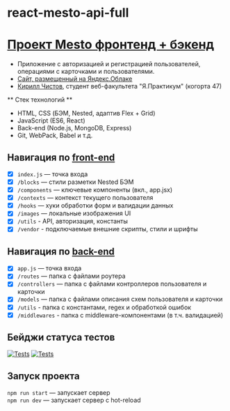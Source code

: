 # react-mesto-api-full
  
# [Проект Mesto фронтенд + бэкенд](https://github.com/kirillchistov/react-mesto-api-full)

* Приложение с авторизацией и регистрацией пользователей, операциями с карточками и пользователями.
* [Сайт, размещенный на Яндекс.Облаке](https://montecristo.nomoredomains.icu)
* [Кирилл Чистов](https://github.com/kirillchistov), студент веб-факультета "Я.Практикум" (когорта 47)

** Стек технологий **
- HTML, CSS (БЭМ, Nested, адаптив Flex + Grid)
- JavaScript (ES6, React)
- Back-end (Node.js, MongoDB, Express)
- Git, WebPack, Babel и т.д.

## Навигация по [front-end](https://github.com/kirillchistov/react-mesto-api-full/tree/main/frontend)
* [x] `index.js` — точка входа 
* [x] `/blocks` — стили разметки Nested БЭМ 
* [x] `/components` — ключевые компоненты (вкл., app.jsx) 
* [x] `/contexts` — контекст текущего пользователя
* [x] `/hooks` — хуки обработки форм и валидации данных
* [x] `/images` — локальные изображения UI
* [x] `/utils` - API, авторизация, константы
* [x] `/vendor` - подключаемые внешние скрипты, стили и шрифты

## Навигация по [back-end](https://github.com/kirillchistov/react-mesto-api-full/tree/main/backend)
* [x] `app.js` — точка входа 
* [x] `/routes` — папка с файлами роутера 
* [x] `/controllers` — папка с файлами контроллеров пользователя и карточки   
* [x] `/models` — папка с файлами описания схем пользователя и карточки
* [x] `/utils` - папка с константами, regex и обработкой ошибок
* [x] `/middlewares` - папка с middleware-компонентами (в т.ч. валидацией)

## Бейджи статуса тестов
[![Tests](https://github.com/kirillchistov/express-mesto-gha/actions/workflows/tests-13-sprint.yml/badge.svg)](https://github.com/kirillchistov/express-mesto-gha/actions/workflows/tests-13-sprint.yml) [![Tests](https://github.com/kirillchistov/express-mesto-gha/actions/workflows/tests-14-sprint.yml/badge.svg)](https://github.com/kirillchistov/express-mesto-gha/actions/workflows/tests-14-sprint.yml)

## Запуск проекта
`npm run start` — запускает сервер   
`npm run dev` — запускает сервер с hot-reload

